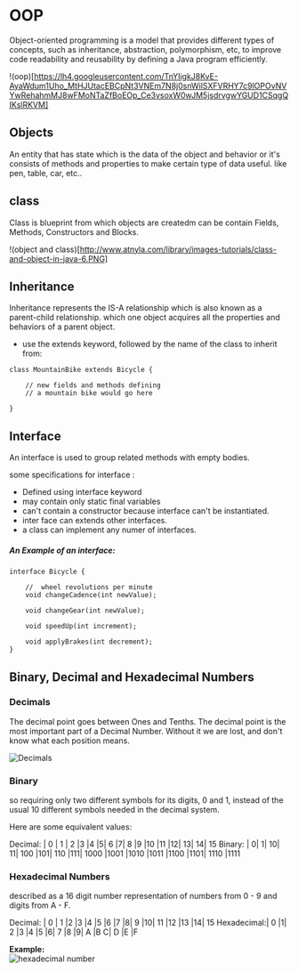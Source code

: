 # OOP
Object-oriented programming is a model that provides different types of concepts, such as inheritance, abstraction, polymorphism, etc,  to improve code readability and reusability by defining a Java program efficiently.

!(oop)[https://lh4.googleusercontent.com/TnYIigkJ8KvE-AyaWdum1Uho_MtHJUtacEBCpNt3VNEm7N8j0snWilSXFVRHY7c9lOPOvNVYwRehahmMJ8wFMoNTaZfBoEOp_Ce3vsoxW0wJM5jsdrvgwYGUD1CSqgQIKslRKVM]


## Objects 
An entity that has state which is the data of the object and behavior or it's consists of methods and properties to make certain type of data useful.
like pen, table, car, etc..

## class 
Class is blueprint from which objects are createdm can be contain Fields, Methods, Constructors and Blocks.

!(object and class)[http://www.atnyla.com/library/images-tutorials/class-and-object-in-java-6.PNG]

## Inheritance

Inheritance represents the IS-A relationship which is also known as a parent-child relationship.
which one object acquires all the properties and behaviors of a parent object.

*  use the extends keyword, followed by the name of the class to inherit from:

```
class MountainBike extends Bicycle {

    // new fields and methods defining 
    // a mountain bike would go here

}
```

## Interface
An interface is used to group related methods with empty bodies.

some specifications for interface :
* Defined using interface keyword
* may contain only static final variables
* can't contain a constructor because interface can't be instantiated.
* inter face can extends other interfaces.
* a class can implement any numer of interfaces.

##### An Example of an interface:

```
interface Bicycle {

    //  wheel revolutions per minute
    void changeCadence(int newValue);

    void changeGear(int newValue);

    void speedUp(int increment);

    void applyBrakes(int decrement);
}
```
## Binary, Decimal and Hexadecimal Numbers
### Decimals
The decimal point goes between Ones and Tenths.
The decimal point is the most important part of a Decimal Number. Without it we are lost, and don't know what each position means.

![Decimals](https://www.mathsisfun.com/numbers/images/decimal.svg)

### Binary
so requiring only two different symbols for its digits, 0 and 1, instead of the usual 10 different symbols needed in the decimal system.

Here are some equivalent values:

Decimal: |	0	| 1 |	2	|3	|4	|5|	6	|7|	8	|9	|10	|11	|12|	13|	14|	15
Binary:	| 0|	1|	10|	11|	100	|101|	110	|111|	1000	|1001	|1010	|1011	|1100	|1101|	1110	|1111

### Hexadecimal Numbers
described as a 16 digit number representation of numbers from 0 - 9 and digits from A - F. 

Decimal: |	0 |	1	|2	|3	|4	|5	|6	|7	|8|	9	|10|	11	|12	|13	|14|	15
Hexadecimal:|	0	|1|	2	|3	|4	|5	|6|	7	|8	|9|	A	|B	C|	D	|E	|F

**Example:**    
![ hexadecimal number ](https://www.mathsisfun.com/numbers/images/hex-example.gif)
